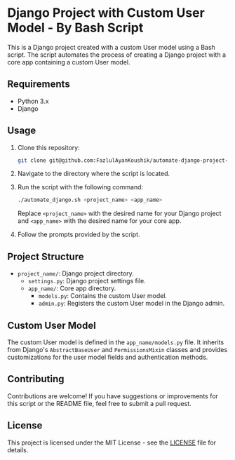 # Django Project with Custom User Model - By Bash Script

This is a Django project created with a custom User model using a Bash script. The script automates the process of creating a Django project with a core app containing a custom User model.

## Requirements

- Python 3.x
- Django

## Usage

1. Clone this repository:

    ```bash
    git clone git@github.com:FazlulAyanKoushik/automate-django-project-scripts.git
    ```

2. Navigate to the directory where the script is located.

3. Run the script with the following command:

    ```bash
    ./automate_django.sh <project_name> <app_name>
    ```

    Replace `<project_name>` with the desired name for your Django project and `<app_name>` with the desired name for your core app.

4. Follow the prompts provided by the script.

## Project Structure

- `project_name/`: Django project directory.
  - `settings.py`: Django project settings file.
  - `app_name/`: Core app directory.
    - `models.py`: Contains the custom User model.
    - `admin.py`: Registers the custom User model in the Django admin.

## Custom User Model

The custom User model is defined in the `app_name/models.py` file. It inherits from Django's `AbstractBaseUser` and `PermissionsMixin` classes and provides customizations for the user model fields and authentication methods.

## Contributing

Contributions are welcome! If you have suggestions or improvements for this script or the README file, feel free to submit a pull request.

## License

This project is licensed under the MIT License - see the [LICENSE](LICENSE) file for details.
